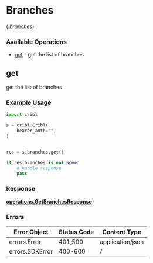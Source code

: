 # Branches
(*.branches*)

### Available Operations

* [get](#get) - get the list of branches

## get

get the list of branches

### Example Usage

```python
import cribl

s = cribl.Cribl(
    bearer_auth="",
)


res = s.branches.get()

if res.branches is not None:
    # handle response
    pass
```


### Response

**[operations.GetBranchesResponse](../../models/operations/getbranchesresponse.md)**
### Errors

| Error Object     | Status Code      | Content Type     |
| ---------------- | ---------------- | ---------------- |
| errors.Error     | 401,500          | application/json |
| errors.SDKError  | 400-600          | */*              |
